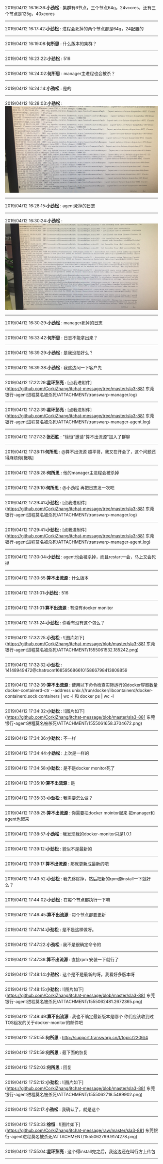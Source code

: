 2019/04/12 16:16:36:**小劲松** : 集群有6节点，三个节点64g，24vcores，还有三个节点是125g，40xcores
*************************************************************************************
2019/04/12 16:17:42:**小劲松** : 进程会死掉的两个节点都是64g，24配置的
*************************************************************************************
2019/04/12 16:19:08:**何所思** : 什么版本的集群？
*************************************************************************************
2019/04/12 16:23:22:**小劲松** : 516
*************************************************************************************
2019/04/12 16:24:02:**何所思** : manager主进程也会被杀？
*************************************************************************************
2019/04/12 16:24:14:**小劲松** : 是的
*************************************************************************************
2019/04/12 16:28:03:**小劲松** : ![图片如下](ATTACHMENT/1555057669.811179.png)
*******************************************************************************
2019/04/12 16:28:15:**小劲松** : agent死掉的日志
*************************************************************************************
2019/04/12 16:30:24:**小劲松** : ![图片如下](ATTACHMENT/1555057810.7001078.png)
*******************************************************************************
2019/04/12 16:30:29:**小劲松** : manager死掉的日志
*************************************************************************************
2019/04/12 16:33:42:**何所思** : 日志不能拿出来？
*************************************************************************************
2019/04/12 16:39:29:**小劲松** : 是我没拍好么？
*************************************************************************************
2019/04/12 16:39:38:**小劲松** : 我这边问一下客户先
*************************************************************************************
2019/04/12 17:22:29:**星环彭亮** : [点我进附件](https://github.com/CorkiZhang/itchat-message/tree/master/sla3-881 东莞银行-agent进程莫名被杀死/ATTACHMENT/transwarp-manager.log)
*******************************************************************************
2019/04/12 17:22:39:**星环彭亮** : [点我进附件](https://github.com/CorkiZhang/itchat-message/tree/master/sla3-881 东莞银行-agent进程莫名被杀死/ATTACHMENT/transwarp-manager-agent.log)
*******************************************************************************
2019/04/12 17:27:32:**张石胜** : "徐恒"邀请"算不出流源"加入了群聊
*************************************************************************************
2019/04/12 17:28:11:**何所思** : @算不出流源 超平哥，我又在开会了，这个问题还得麻烦你[撇嘴]
*************************************************************************************
2019/04/12 17:28:28:**何所思** : 他的manager主进程会被杀掉
*************************************************************************************
2019/04/12 17:29:10:**何所思** : @小劲松 再把日志发一次吧
*************************************************************************************
2019/04/12 17:29:41:**小劲松** : [点我进附件](https://github.com/CorkiZhang/itchat-message/tree/master/sla3-881 东莞银行-agent进程莫名被杀死/ATTACHMENT/transwarp-manager.log)
*******************************************************************************
2019/04/12 17:29:41:**小劲松** : [点我进附件](https://github.com/CorkiZhang/itchat-message/tree/master/sla3-881 东莞银行-agent进程莫名被杀死/ATTACHMENT/transwarp-manager-agent.log)
*******************************************************************************
2019/04/12 17:30:04:**小劲松** : agent也会被杀掉，而且restart一会，马上又会死掉
*************************************************************************************
2019/04/12 17:30:55:**算不出流源** : 什么版本
*************************************************************************************
2019/04/12 17:31:01:**小劲松** : 516
*************************************************************************************
2019/04/12 17:31:01:**算不出流源** : 有没有docker  monitor
*************************************************************************************
2019/04/12 17:31:24:**小劲松** : 你看有没有这个包么？
*************************************************************************************
2019/04/12 17:32:25:**小劲松** : ![图片如下](https://github.com/CorkiZhang/itchat-message/blob/master/sla3-881 东莞银行-agent进程莫名被杀死/ATTACHMENT/1555061532.185242.png)
*******************************************************************************
2019/04/12 17:32:32:**小劲松** : <sysmsg type="revokemsg"><revokemsg><session>14148949472@chatroom</session><oldmsgid>1685956866</oldmsgid><msgid>1015866798413808859</msgid><replacemsg><![CDATA["星环彭亮" 撤回了一条消息]]></replacemsg></revokemsg></sysmsg>
*************************************************************************************
2019/04/12 17:32:39:**算不出流源** : 使用以下命令检查实际运行的docker容器数量
docker-containerd-ctr --address unix:///run/docker/libcontainerd/docker-containerd.sock containers | wc -l 和 docker ps | wc -l
*************************************************************************************
2019/04/12 17:34:32:**小劲松** : ![图片如下](https://github.com/CorkiZhang/itchat-message/blob/master/sla3-881 东莞银行-agent进程莫名被杀死/ATTACHMENT/1555061658.3704672.png)
*******************************************************************************
2019/04/12 17:34:36:**小劲松** : 不一样
*************************************************************************************
2019/04/12 17:34:44:**小劲松** : 上次是一样的
*************************************************************************************
2019/04/12 17:34:58:**小劲松** : 是不是docker monitor死了
*************************************************************************************
2019/04/12 17:35:10:**算不出流源** : 是
*************************************************************************************
2019/04/12 17:35:33:**小劲松** : 我需要怎么做？
*************************************************************************************
2019/04/12 17:38:25:**算不出流源** : 你需要把docker mointor起来  把manager和agent也起来
*************************************************************************************
2019/04/12 17:38:57:**小劲松** : 我发现我的docker-monitor只是1.0.1
*************************************************************************************
2019/04/12 17:39:12:**小劲松** : 貌似不是最新的
*************************************************************************************
2019/04/12 17:39:17:**算不出流源** : 那就更新成最新的吧
*************************************************************************************
2019/04/12 17:43:52:**小劲松** : 我先移除掉，然后把新的rpm源install一下就好么？
*************************************************************************************
2019/04/12 17:44:02:**小劲松** : 在每个节点都执行一下嘛
*************************************************************************************
2019/04/12 17:46:45:**算不出流源** : 每个节点都要更新
*************************************************************************************
2019/04/12 17:47:14:**小劲松** : 是不是这样做呀。
*************************************************************************************
2019/04/12 17:47:22:**小劲松** : 我不是很确定命令的
*************************************************************************************
2019/04/12 17:47:39:**算不出流源** : 直接rpm 安装一下就行了
*************************************************************************************
2019/04/12 17:48:14:**小劲松** : 这个是不是最新的呀，我看好多版本呀
*************************************************************************************
2019/04/12 17:48:15:**小劲松** : ![图片如下](https://github.com/CorkiZhang/itchat-message/blob/master/sla3-881 东莞银行-agent进程莫名被杀死/ATTACHMENT/1555062481.2672365.png)
*******************************************************************************
2019/04/12 17:49:49:**算不出流源** : 我也不确定最新版本是哪个  你们应该收到过TOS组发的关于docker-monitor的邮件吧
*************************************************************************************
2019/04/12 17:51:55:**何所思** : http://support.transwarp.cn/t/topic/2206/4
*************************************************************************************
2019/04/12 17:51:59:**何所思** : 最下面的恢复
*************************************************************************************
2019/04/12 17:52:03:**何所思** : 回复
*************************************************************************************
2019/04/12 17:52:12:**小劲松** : ![图片如下](https://github.com/CorkiZhang/itchat-message/blob/master/sla3-881 东莞银行-agent进程莫名被杀死/ATTACHMENT/1555062718.5489902.png)
*******************************************************************************
2019/04/12 17:52:17:**小劲松** : 我确认了，就是这个
*************************************************************************************
2019/04/12 17:53:33:**徐恒** : ![图片如下](https://github.com/CorkiZhang/itchat-message/raw/master/sla3-881 东莞银行-agent进程莫名被杀死/ATTACHMENT/1555062799.9174278.png)
*******************************************************************************
2019/04/12 17:55:04:**星环彭亮** : 这个得install完之后，我这边还在叫行方上传包
*************************************************************************************
